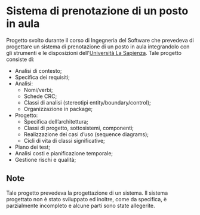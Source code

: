 # Sistema di prenotazione di un posto in aula
Progetto svolto durante il corso di Ingegneria del Software che prevedeva di progettare un sistema di prenotazione di un posto in aula integrandolo con gli strumenti e le disposizioni dell'[Università La Sapienza](https://www.uniroma1.it/it/pagina-strutturale/home).
Tale progetto consiste di:
- Analisi di contesto;
- Specifica dei requisiti;
- Analisi:
  - Nomi/verbi; 
  - Schede CRC;
  - Classi di analisi (stereotipi entity/boundary/control);
  - Organizzazione in package;
- Progetto:
  - Specifica dell’architettura;
  - Classi di progetto, sottosistemi, componenti;
  - Realizzazione dei casi d’uso (sequence diagrams);
  - Cicli di vita di classi significative;
- Piano dei test;
- Analisi costi e pianificazione temporale;
- Gestione rischi e qualità;

## Note
Tale progetto prevedeva la progettazione di un sistema. Il sistema progettato non è stato sviluppato ed inoltre, come da specifica, è parzialmente incompleto e alcune parti sono state allegerite.
